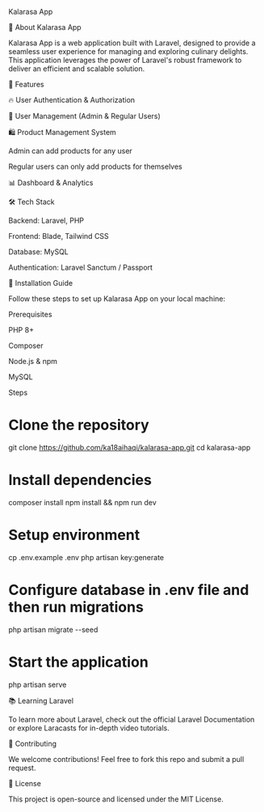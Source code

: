 Kalarasa App

📌 About Kalarasa App

Kalarasa App is a web application built with Laravel, designed to provide a seamless user experience for managing and exploring culinary delights. This application leverages the power of Laravel's robust framework to deliver an efficient and scalable solution.

🚀 Features

🔥 User Authentication & Authorization

👥 User Management (Admin & Regular Users)

🛍 Product Management System

Admin can add products for any user

Regular users can only add products for themselves

📊 Dashboard & Analytics

🛠 Tech Stack

Backend: Laravel, PHP

Frontend: Blade, Tailwind CSS

Database: MySQL

Authentication: Laravel Sanctum / Passport

📖 Installation Guide

Follow these steps to set up Kalarasa App on your local machine:

Prerequisites

PHP 8+

Composer

Node.js & npm

MySQL

Steps

# Clone the repository
git clone https://github.com/ka18aihaqi/kalarasa-app.git
cd kalarasa-app

# Install dependencies
composer install
npm install && npm run dev

# Setup environment
cp .env.example .env
php artisan key:generate

# Configure database in .env file and then run migrations
php artisan migrate --seed

# Start the application
php artisan serve

📚 Learning Laravel

To learn more about Laravel, check out the official Laravel Documentation or explore Laracasts for in-depth video tutorials.

🤝 Contributing

We welcome contributions! Feel free to fork this repo and submit a pull request.

📜 License

This project is open-source and licensed under the MIT License.

